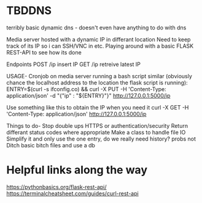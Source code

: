 # TBDDNS
terribly basic dynamic dns - doesn't even have anything to do with dns


Media server hosted with a dynamic IP in differant location
Need to keep track of its IP so i can SSH/VNC in etc.
Playing around with a basic FLASK REST-API to see how its done

Endpoints
POST /ip insert IP
GET /ip retreive latest IP

USAGE-
Cronjob on media server running a bash script similar (obviously chance the localhost address to the 
location the flask script is running):
ENTRY=$(curl -s ifconfig.co) && curl -X PUT -H 'Content-Type: application/json' -d "{\"ip\" : \"${ENTRY}\"}" http://127.0.0.1:5000/ip

Use something like this to obtain the IP when you need it
curl -X GET -H 'Content-Type: application/json' http://127.0.0.1:5000/ip

Things to do-
Stop double ups
HTTPS or authentication/security
Return differant status codes where appropriate
Make a class to handle file IO
Simplify it and only use the one entry, do we really need history? probs not
Ditch basic bitch files and use a db



# Helpful links along the way
https://pythonbasics.org/flask-rest-api/
https://terminalcheatsheet.com/guides/curl-rest-api